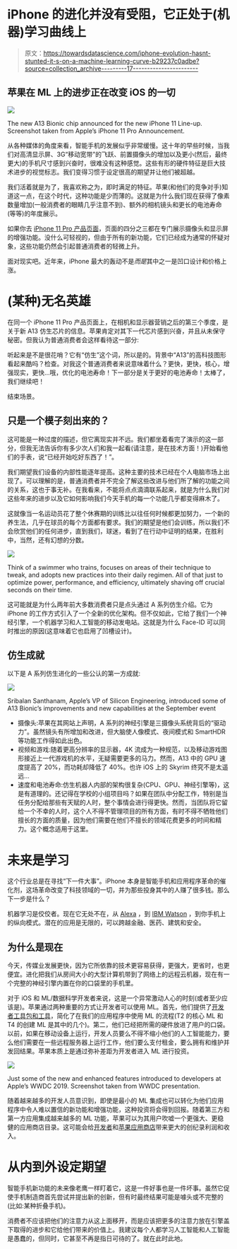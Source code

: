 # iPhone 的进化并没有受阻，它正处于(机器)学习曲线上

> 原文：<https://towardsdatascience.com/iphone-evolution-hasnt-stunted-it-s-on-a-machine-learning-curve-b29237c0adbe?source=collection_archive---------17----------------------->

## 苹果在 ML 上的进步正在改变 iOS 的一切

![](img/e0518989a96a11fa233f5b3bcf6fd129.png)

The new A13 Bionic chip announced for the new iPhone 11 Line-up. Screenshot taken from Apple’s iPhone 11 Pro Announcement.

从各种媒体的角度来看，智能手机的发展似乎非常缓慢。这十年的早些时候，当我们对高清显示屏、3G“移动宽带”的飞跃、前置摄像头的增加以及更小(然后，最终更大)的手机尺寸感到兴奋时，很难没有这种感觉。这些有形的硬件特征是巨大技术进步的视觉标志。我们变得习惯于设定很高的期望并让他们被超越。

我们活着就是为了，我喜欢称之为，即时满足的特征。苹果(和他们的竞争对手)知道这一点，在这个时代，这种功能是少而薄的。这就是为什么我们现在获得了像素数量增加(一般消费者的眼睛几乎注意不到)、额外的相机镜头和更长的电池寿命(等等)的年度展示。

如果你去 [iPhone 11 Pro 产品页面](https://www.apple.com/iphone-11-pro/)，页面的四分之三都在专门展示摄像头和显示屏的增强功能。没什么可轻视的，但由于所有的新功能，它们已经成为通常的怀疑对象，这些功能仍然会引起普通消费者的轻微上升。

面对现实吧。近年来，iPhone 最大的轰动不是*而是*其中之一是凹口设计和价格上涨。

# (某种)无名英雄

在同一个 iPhone 11 Pro 产品页面上，在相机和显示器营销之后的第三个季度，是关于新 A13 仿生芯片的信息。苹果肯定对其下一代芯片感到兴奋，并且从未保守秘密。但我认为普通消费者会这样看待这一部分:

听起来是不是很花哨？它有“仿生”这个词，所以是的。背景中“A13”的高科技图形看起来酷吗？检查。对我这个普通消费者来说意味着什么？更快，更快，核心，增强现实，更快…哦，优化的电池寿命！下一部分是关于更好的电池寿命！太棒了，我们继续吧！

结束场景。

## 只是一个模子刻出来的？

这可能是一种过度的描述，但它离现实并不远。我们都坐着看完了演示的这一部分，但我无法告诉你有多少次人们和我一起看(请注意，是在技术方面！)开始看他们的手表，说“已经开始吃好东西了！”。

我们期望我们设备的内部性能逐年提高。这种主要的技术已经在个人电脑市场上出现了。可以理解的是，普通消费者并不完全了解这些改进与他们所了解的功能之间的关系，这也于事无补。在我看来，不能将点点滴滴联系起来，就是为什么我们对这些年来的进步以及它如何影响我们今天手机的每一个功能几乎都变得麻木了。

这就像当一名运动员花了整个休赛期的训练比以往任何时候都更加努力，一个新的养生法，几乎在球员的每个方面都有要求。我们的期望是他们会训练，所以我们不会欣赏他们的任何进步，直到我们，球迷，看到了在行动中证明的结果，在胜利中，当然，还有幻想的分数。

![](img/28d42c28d93cbeea764ba00de0174625.png)

Think of a swimmer who trains, focuses on areas of their technique to tweak, and adopts new practices into their daily regimen. All of that just to optimize power, performance, and efficiency, ultimately shaving off crucial seconds on their time.

这可能就是为什么两年前大多数消费者只是点头通过 A 系列仿生介绍。它为 iPhone 的工作方式引入了一个全新的优化架构。但不仅如此，它给了我们一个神经引擎，一个机器学习和人工智能的移动发电站。这就是为什么 Face-ID 可以同时推出的原因(这意味着它也启用了凹槽设计)。

## 仿生成就

以下是 A 系列仿生进化的一些公认的第一方成就:

![](img/ba257f03442bd2e6a86eb699e459bf19.png)

Sribalan Santhanam, Apple’s VP of Silicon Engineering, introduced some of A13 Bionic’s improvements and new capabilities at the September event

*   摄像头:苹果在其网站上声明，A 系列的神经引擎是三摄像头系统背后的“驱动力”。虽然镜头有所增加和改进，但大脑使人像模式、夜间模式和 SmartHDR 等功能工作得如此出色。
*   视频和游戏:随着更高分辨率的显示器，4K 流成为一种规范，以及移动游戏图形接近上一代游戏机的水平，无疑需要更多的马力。然而，A13 中的 GPU 速度提高了 20%，而功耗却降低了 40%。也许 iOS 上的 Skyrim 终究不是太遥远…
*   速度和电池寿命:仿生机器人内部的架构很复杂(CPU、GPU、神经引擎等)，这是有道理的。还记得在学校的小组项目吗？如果在团队中分配工作，特别是当任务分配给那些有天赋的人时，整个事情会进行得更快。然而，当团队将它留给一个不幸的人时，这个人不得不管理项目的所有方面，有时不得不牺牲他们擅长的方面的质量，因为他们需要在他们不擅长的领域花费更多的时间和精力。这个概念适用于这里。

# 未来是学习

这个行业总是在寻找“下一件大事”。iPhone 本身是智能手机和应用程序革命的催化剂，这场革命改变了科技领域的一切，并为那些投身其中的人赚了很多钱。那么下一步是什么？

机器学习是佼佼者。现在它无处不在，从 [Alexa](https://developer.amazon.com/alexa) ，到 [IBM Watson](https://www.ibm.com/watson) ，到你手机上的纵向模式。潜在的应用是无限的，可以跨越金融、医药、建筑和安全。

## 为什么是现在

今天，传媒业发展更快，因为它所依靠的技术更容易获得，更强大，更省时，也更便宜。进化把我们从房间大小的大型计算机带到了网络上的远程云机器，现在有一个完整的神经引擎内置在你的口袋里的手机里。

对于 iOS 和 ML/数据科学开发者来说，这是一个异常激动人心的时刻(或者至少应该是)。苹果通过两种重要的方式让开发者可以使用 ML。首先，他们提供了[开发者工具包和工具](https://developer.apple.com/machine-learning/)，简化了在我们的应用程序中使用 ML 的流程(T2 的核心 ML 和 T4 的创建 ML 是其中的几个)。第二，他们已经把所需的硬件放进了用户的口袋。以前，如果在移动设备上运行，开发人员要么不得不缩小他们的人工智能能力，要么他们需要在一些远程服务器上运行工作，他们要么支付租金，要么拥有和维护并发回结果。苹果本质上是通过弥补差距为开发者进入 ML 进行投资。

![](img/a13106d6ad272763709476b865eeac6f.png)

Just some of the new and enhanced features introduced to developers at Apple’s WWDC 2019\. Screenshot taken from WWDC presentation.

随着越来越多的开发人员意识到，即使是最小的 ML 集成也可以转化为他们应用程序中令人难以置信的新功能和增强功能，这种投资将会得到回报。随着第三方和第一方应用集成越来越多的 ML 功能，苹果可以为其用户吹嘘一个更强大、更稳健的应用商店目录。这可能会给[开发者](https://fortune.com/2019/01/28/apple-app-store-developer-earnings-2018/)和[苹果应用商店](https://www.cultofmac.com/601492/app-store-google-play-revenue-2018/)带来更大的创纪录利润和收入。

# 从内到外设定期望

智能手机新功能的未来像老鹰一样盯着它，这是一件好事也是一件坏事。虽然它促使手机制造商首先尝试并提出新的创新，但有时最终结果可能是噱头或不完整的(比如:某种折叠手机)。

消费者不应该把他们的注意力从这上面移开，而是应该把更多的注意力放在引擎盖下取得的进步和它给他们带来的价值上。我建议每个人都学习人工智能和人工智能是愚蠢的，但同时，它甚至不再是指日可待的了。就在此时此地。